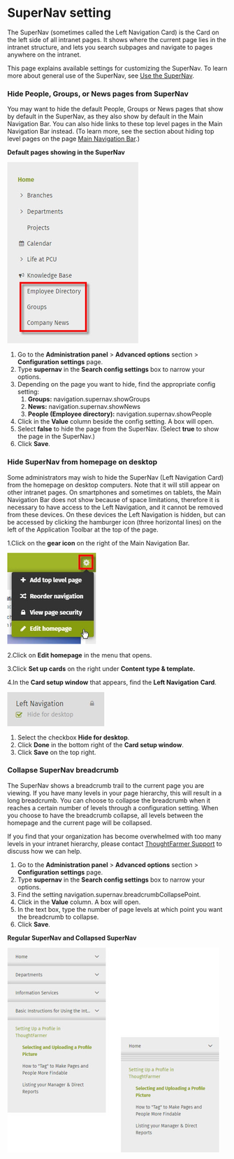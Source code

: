 # SuperNav setting

The SuperNav \(sometimes called the Left Navigation Card\) is the Card on the left side of all intranet pages. It shows where the current page lies in the intranet structure, and lets you search subpages and navigate to pages anywhere on the intranet.  
  
This page explains available settings for customizing the SuperNav. To learn more about general use of the SuperNav, see [Use the SuperNav](../../../using-thoughtfarmer/search/use-the-supernav.md).

### Hide People, Groups, or News pages from SuperNav

You may want to hide the default People, Groups or News pages that show by default in the SuperNav, as they also show by default in the Main Navigation Bar. You can also hide links to these top level pages in the Main Navigation Bar instead. \(To learn more, see the section about hiding top level pages on the page [Main Navigation Bar](main-navigation-bar.md).\)  
  
**Default pages showing in the SuperNav**

![](../../../.gitbook/assets/1%20%28106%29.jpg)



1. Go to the **Administration panel** &gt; **Advanced options** section &gt; **Configuration settings** page.
2. Type **supernav** in the **Search config settings** box to narrow your options.
3. Depending on the page you want to hide, find the appropriate config setting:
   1. **Groups:** navigation.supernav.showGroups
   2. **News:** navigation.supernav.showNews
   3. **People \(Employee directory\):** navigation.supernav.showPeople
4. Click in the **Value** column beside the config setting. A box will open.
5. Select **false** to hide the page from the SuperNav. \(Select **true** to show the page in the SuperNav.\)
6. Click **Save**.

### Hide SuperNav from homepage on desktop

Some administrators may wish to hide the SuperNav \(Left Navigation Card\) from the homepage on desktop computers. Note that it will still appear on other intranet pages. On smartphones and sometimes on tablets, the Main Navigation Bar does not show because of space limitations, therefore it is necessary to have access to the Left Navigation, and it cannot be removed from these devices. On these devices the Left Navigation is hidden, but can be accessed by clicking the hamburger icon \(three horizontal lines\) on the left of the Application Toolbar at the top of the page.

1.Click on the **gear icon** on the right of the Main Navigation Bar.

![](../../../.gitbook/assets/2%20%2881%29.jpg)



2.Click on **Edit homepage** in the menu that opens.

3.Click **Set up cards** on the right under **Content type & template.**

4.In the **Card setup window** that appears, find the **Left Navigation** **Card**.

![](../../../.gitbook/assets/3%20%2822%29.jpg)



1. Select the checkbox **Hide for desktop**.
2. Click **Done** in the bottom right of the **Card setup window**.
3. Click **Save** on the top right.

### Collapse SuperNav breadcrumb

The SuperNav shows a breadcrumb trail to the current page you are viewing. If you have many levels in your page hierarchy, this will result in a long breadcrumb. You can choose to collapse the breadcrumb when it reaches a certain number of levels through a configuration setting. When you choose to have the breadcrumb collapse, all levels between the homepage and the current page will be collapsed.  
  
If you find that your organization has become overwhelmed with too many levels in your intranet hierarchy, please contact [ThoughtFarmer Support](mailto:helpdesk@thoughtfarmer.com) to discuss how we can help.  
 

1. Go to the **Administration panel** &gt; **Advanced options** section &gt; **Configuration settings** page.
2. Type **supernav** in the **Search config settings** box to narrow your options.
3. Find the setting navigation.supernav.breadcrumbCollapsePoint.
4. Click in the **Value** column. A box will open.
5. In the text box, type the number of page levels at which point you want the breadcrumb to collapse.
6. Click **Save**.

**Regular SuperNav and Collapsed SuperNav**

![](../../../.gitbook/assets/new%20%282%29.jpg)



